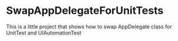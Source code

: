 # SwapAppDelegateForUnitTests
This is a little project that shows how to swap AppDelegate class for UnitTest and UIAutomationTest
